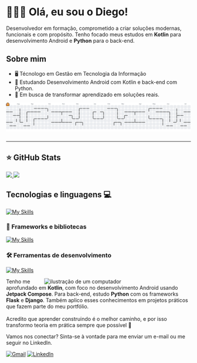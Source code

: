 # 👨🏻‍💻 Olá, eu sou o Diego!
<p align="left">
Desenvolvedor em formação, comprometido a criar soluções modernas, funcionais e com propósito.
Tenho focado meus estudos em <strong>Kotlin</strong> para desenvolvimento Android e <strong>Python</strong> para o back-end.
</p>

## Sobre mim

- 🖥️ Técnologo em Gestão em Tecnologia da Informação
- 🎯 Estudando Desenvolvimento Android com Kotlin e back-end com Python.
- 🚀 Em busca de transformar aprendizado em soluções reais.

<picture>
  <source media="(prefers-color-scheme: dark)" srcset="https://raw.githubusercontent.com/eduardavieira-dev/eduardavieira-dev/output/pacman-contribution-graph-dark.svg">
  <source media="(prefers-color-scheme: light)" srcset="https://raw.githubusercontent.com/eduardavieira-dev/eduardavieira-dev/output/pacman-contribution-graph.svg">
  <img alt="pacman contribution graph" src="https://raw.githubusercontent.com/eduardavieira-dev/eduardavieira-dev/output/pacman-contribution-graph.svg">
</picture>

###
---
## ⭐ GitHub Stats
<a href="https://github.com/diegocosta08">
  <img height="180em" src="https://github-readme-stats.vercel.app/api?username=diegocosta08&show_icons=true&theme=dracula&include_all_commits=true&count_private=true"/>
  <img height="180em" src="https://github-readme-stats.vercel.app/api/top-langs/?username=diegocosta08&layout=compact&langs_count=6&theme=dracula"/>
</a>

## Tecnologias e linguagens 💻

[![My Skills](https://skillicons.dev/icons?i=kotlin,python,html,css)](https://skillicons.dev)

### 🚀 Frameworks e bibliotecas

[![My Skills](https://skillicons.dev/icons?i=flask,django)](https://skillicons.dev)

### 🛠️ Ferramentas de desenvolvimento

[![My Skills](https://skillicons.dev/icons?i=git,github,androidstudio)](https://skillicons.dev)

<img src="https://raw.githubusercontent.com/MicaelliMedeiros/micaellimedeiros/master/image/computer-illustration.png" alt="ilustração de um computador" min-width="400px" max-width="400px" width="400px" align="right">

<p align="left"> 
Tenho me aprofundado em <strong>Kotlin</strong>, com foco no desenvolvimento Android usando <strong>Jetpack Compose</strong>.  
Para back-end, estudo <strong>Python</strong> com os frameworks <strong>Flask</strong> e <strong>Django</strong>.  
Também aplico esses conhecimentos em projetos práticos que fazem parte do meu portfólio.<br><br>
Acredito que aprender construindo é o melhor caminho, e por isso transformo teoria em prática sempre que possível 🚀
</p>

<p align="left">

</p>

<p align="left">
  Vamos nos conectar? Sinta-se à vontade para me enviar um e-mail ou me seguir no LinkedIn.
</p>

<p align="left">
  <a href="https://mail.google.com/mail/?view=cm&fs=1&to=diegocosta7@gmail.com" title="Gmail">
  <img src="https://img.shields.io/badge/-Gmail-FF0000?style=flat-square&labelColor=FF0000&logo=gmail&logoColor=white&link=LINK-DO-SEU-GMAIL" alt="Gmail"/></a>
  <a href="https://www.linkedin.com/in/diego-costa08" title="LinkedIn">
  <img src="https://img.shields.io/badge/-Linkedin-0e76a8?style=flat-square&logo=Linkedin&logoColor=white&link=LINK-DO-SEU-LINKEDIN" alt="LinkedIn"/></a>
